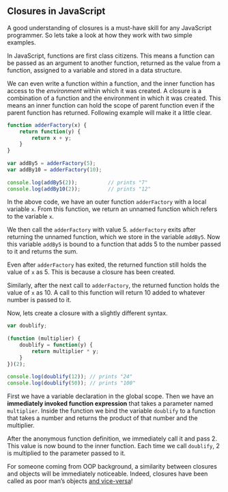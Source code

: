 ## Closures in JavaScript
A good understanding of closures is a must-have skill for any JavaScript programmer. So lets take a look at how they work with two simple examples.

In JavaScript, functions are first class citizens. This means a function can be passed as an argument to another function, returned as the value from a function, assigned to a variable and stored in a data structure.

We can even write a function within a function, and the inner function has access to the *environment* within which it was created. A closure is a combination of a function and the environment in which it was created. This means an inner function can hold the scope of parent function even if the parent function has returned. Following example will make it a little clear.

```javascript
function adderFactory(x) {
    return function(y) {
        return x + y;
    }
}
 
var addBy5 = adderFactory(5);
var addBy10 = adderFactory(10);
 
console.log(addBy5(2));          // prints "7"
console.log(addBy10(2));         // prints "12"
```
In the above code, we have an outer function `adderFactory` with a local variable `x`. From this function, we return an unnamed function which refers to the variable `x`.

We then call the `adderFactory` with value 5. `adderFactory` exits after returning the unnamed function, which we store in the variable `addBy5`. Now this variable `addBy5` is bound to a function that adds 5 to the number passed to it and returns the sum.

Even after `adderFactory` has exited, the returned function still holds the value of `x` as 5. This is because a closure has been created.

Similarly, after the next call to `adderFactory`, the returned function holds the value of `x` as 10. A call to this function will return 10 added to whatever number is passed to it.

Now, lets create a closure with a slightly different syntax.

```javascript
var doublify;
 
(function (multiplier) {
    doublify = function(y) {
        return multiplier * y;
    }
})(2);
 
console.log(doublify(12)); // prints "24"
console.log(doublify(50)); // prints "100"
```
First we have a variable declaration in the global scope. Then we have an **immediately invoked function expression** that takes a parameter named `multiplier`. Inside the function we bind the variable `doublify` to a function that takes a number and returns the product of that number and the multiplier.

After the anonymous function definition, we immediately call it and pass 2. This value is now bound to the inner function. Each time we call `doublify`, 2 is multiplied to the parameter passed to it.

For someone coming from OOP background, a similarity between closures and objects will be immediately noticeable. Indeed, closures have been called as poor man’s objects [and vice-versa](https://news.ycombinator.com/item?id=926140)! 

